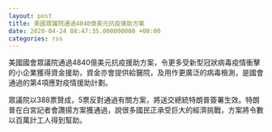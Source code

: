 ```yaml
---
layout: post
title: 美國眾議院通過4840億美元抗疫援助方案
date: 2020-04-24 08:47:35.000000000 +08:00
categories: rss
---
```


美國國會眾議院通過4840億美元抗疫援助方案，令更多受新型冠狀病毒疫情衝擊的小企業獲得資金援助，資金亦會提供給醫院，及用作更廣泛的病毒檢測，是國會通過的第4項應對疫情援助計劃。

眾議院以388票贊成，5票反對通過有關方案，將送交總統特朗普簽署生效。特朗普在白宮記者會讚揚方案獲通過，說很多國民正承受巨大的經濟挑戰，方案將令數以百萬計工人得到幫助。
